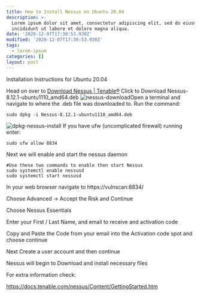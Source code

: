 ```yaml
---
title: How to Install Nessus on Ubuntu 20.04
description: >-
  Lorem ipsum dolor sit amet, consectetur adipiscing elit, sed do eiusmod tempor
  incididunt ut labore et dolore magna aliqua.
date: '2020-12-07T17:30:53.930Z'
modified: '2020-12-07T17:30:53.930Z'
tags:
  - lorem-ipsum
categories: []
layout: post
---
```

Installation Instructions for Ubuntu 20.04

Head on over to [Download Nessus | Tenable®](https://www.tenable.com/downloads/nessus?loginAttempted=true)
Click to Download Nessus-8.12.1-ubuntu1110_amd64.deb
![nessus-download](https://i.imgur.com/GkOESuM.png)Open a terminal and navigate to where the .deb file was downloaded to.
Run the command:

```shell
sudo dpkg -i Nessus-8.12.1-ubuntu1110_amd64.deb
```

![dpkg-nessus-install](https://i.imgur.com/q2Jxb2q.png)
If you have ufw (uncomplicated firewall) running enter:

```shell
sudo ufw allow 8834
```

Next we will enable and start the nessus daemon

```shell
#Use these two commands to enable then start Nessus
sudo systemctl enable nessusd
sudo systemctl start nessusd
```

In your web browser navigate to https://vulnscan:8834/

Choose Advanced -> Accept the Risk and Continue

Choose Nessus Essentials

Enter your First / Last Name, and email to receive and activation code

Copy and Paste the Code from your email into the Activation code spot and choose continue

Next Create a user account and then continue

Nessus will begin to Download and install necessary files

For extra information check: 

   <https://docs.tenable.com/nessus/Content/GettingStarted.htm>